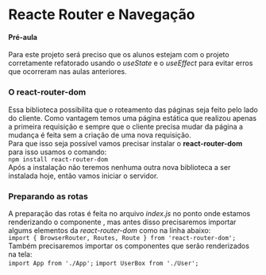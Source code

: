 # Reacte Router e Navegação

#### Pré-aula
Para este projeto será preciso que os alunos estejam com o projeto corretamente refatorado usando o *useState* e o *useEffect* para evitar erros que ocorreram nas aulas anteriores.

### O react-router-dom
Essa biblioteca possibilita que o roteamento das páginas seja feito pelo lado do cliente. Como vantagem temos uma página estática que realizou apenas a primeira requisição e sempre que o cliente precisa mudar da página a mudança é feita sem a criação de uma nova requisição.
<br>Para que isso seja possível vamos precisar instalar o **react-router-dom** para isso usamos o comando: <br>
`npm install react-router-dom`<br>
Após a instalação não teremos nenhuma outra nova biblioteca a ser instalada hoje, então vamos iniciar o servidor.

### Preparando as rotas
A preparação das rotas é feita no arquivo *index.js* no ponto onde estamos renderizando o componente *<App />* , mas antes disso precisaremos importar algums elementos da *react-router-dom* como na linha abaixo: <br>
`import { BrowserRouter, Routes, Route } from 'react-router-dom';` <br>
Também precisaremos importar os componentes que serão renderizados na tela: <br>
`import App from './App';`
`import UserBox from './User';`